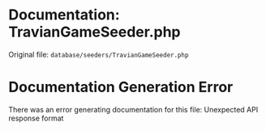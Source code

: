 # Documentation: TravianGameSeeder.php

Original file: `database/seeders/TravianGameSeeder.php`

# Documentation Generation Error

There was an error generating documentation for this file: Unexpected API response format